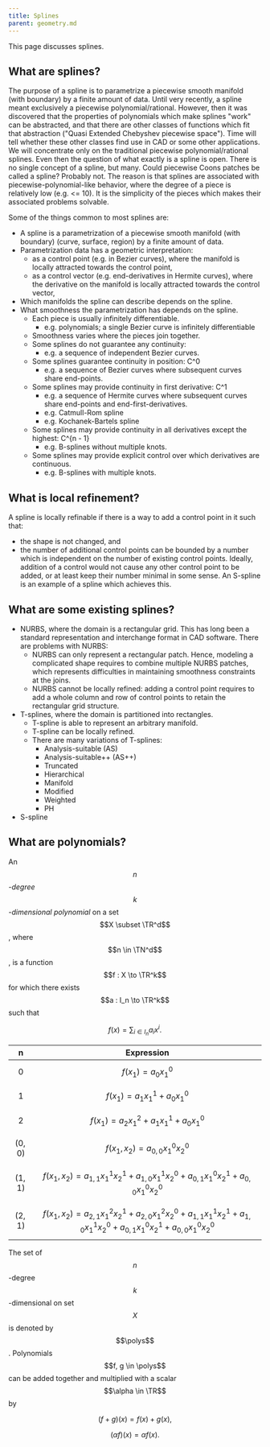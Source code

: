 ```yaml
---
title: Splines
parent: geometry.md
---
```


This page discusses splines.

<!-- ### Motivation

NAPA uses [Coons patches](coons-patches). CAD software uses splines. This makes it difficult to transfer geometry back and forth between NAPA and other CAD software. Conversion between splines and Coons patches is lossy and approximate in both directions, and a good approximation in either direction requires a large number of patches. Present-day splines are able to solve a fundamental problem that was open for a long time: joining pieces of surface together, possibly smoothly, to form a single water-tight surface.

The problem with Coons patches is that:
* they are geometrically complicated, meaning that even if the boundary curves are cubic polynomials, the surface may have a very high polynomial degree, and 
* piecewise Coons patches do not naturally allow for smoothness beyond the first derivative. However, ship-design requires, apart from isolated features, curvature-continuity and slowly changing curvature ("fairness"). -->

## What are splines?

The purpose of a spline is to parametrize a piecewise smooth manifold (with boundary) by a finite amount of data. Until very recently, a spline meant exclusively a piecewise polynomial/rational. However, then it was discovered that the properties of polynomials which make splines "work" can be abstracted, and that there are other classes of functions which fit that abstraction ("Quasi Extended Chebyshev piecewise space"). Time will tell whether these other classes find use in CAD or some other applications. We will concentrate only on the traditional piecewise polynomial/rational splines. Even then the question of what exactly is a spline is open. There is no single concept of a spline, but many. Could piecewise Coons patches be called a spline? Probably not. The reason is that splines are associated with piecewise-polynomial-like behavior, where the degree of a piece is relatively low (e.g. <= 10). It is the simplicity of the pieces which makes their associated problems solvable.

Some of the things common to most splines are:

* A spline is a parametrization of a piecewise smooth manifold (with boundary) (curve, surface, region) by a finite amount of data.
* Parametrization data has a geometric interpretation:
    * as a control point (e.g. in Bezier curves), where the manifold is locally attracted towards the control point,
    * as a control vector (e.g. end-derivatives in Hermite curves), where the derivative on the manifold is locally attracted towards the control vector,
* Which manifolds the spline can describe depends on the spline.
* What smoothness the parametrization has depends on the spline. 
    * Each piece is usually infinitely differentiable.
        * e.g. polynomials; a single Bezier curve is infinitely differentiable
    * Smoothness varies where the pieces join together.
    * Some splines do not guarantee any continuity:
        * e.g. a sequence of independent Bezier curves.
    * Some splines guarantee continuity in position: C^0
        * e.g. a sequence of Bezier curves where subsequent curves share end-points.
    * Some splines may provide continuity in first derivative: C^1
        * e.g. a sequence of Hermite curves where subsequent curves share end-points and end-first-derivatives.
        * e.g. Catmull-Rom spline
        * e.g. Kochanek-Bartels spline
    * Some splines may provide continuity in all derivatives except the highest: C^{n - 1}
        * e.g. B-splines without multiple knots.
    * Some splines may provide explicit control over which derivatives are continuous.
        * e.g. B-splines with multiple knots.

## What is local refinement?

A spline is locally refinable if there is a way to add a control point in it such that:
* the shape is not changed, and
* the number of additional control points can be bounded by a number which is independent on the number of existing control points.
Ideally, addition of a control would not cause any other control point to be added, or at least keep their number minimal in some sense. An S-spline is an example of a spline which achieves this.

## What are some existing splines?

* NURBS, where the domain is a rectangular grid. This has long been a standard representation and interchange format in CAD software. There are problems with NURBS:
    * NURBS can only represent a rectangular patch. Hence, modeling a complicated shape requires to combine multiple NURBS patches, which represents difficulties in maintaining smoothness constraints at the joins. 
    * NURBS cannot be locally refined: adding a control point requires to add a whole column and row of control points to retain the rectangular grid structure.
* T-splines, where the domain is partitioned into rectangles.
    * T-spline is able to represent an arbitrary manifold.
    * T-spline can be locally refined.
    * There are many variations of T-splines:
        * Analysis-suitable (AS)
        * Analysis-suitable++ (AS++)
        * Truncated
        * Hierarchical
        * Manifold
        * Modified
        * Weighted
        * PH
* S-spline

## What are polynomials?

An _$$n$$-degree $$k$$-dimensional polynomial_ on a set $$X \subset \TR^d$$, where $$n \in \TN^d$$, is a function $$f : X \to \TR^k$$ for which there exists $$a : I_n \to \TR^k$$ such that 

$$f(x) = \sum_{i \in I_n} a_i x^i.$$ 

n | Expression
--|--------------
$$0$$ | $$ f(x_1) = a_0 x_1^0 $$
$$1$$ | $$ f(x_1) = a_1 x_1^1 + a_0 x_1^0 $$
$$2$$ | $$ f(x_1) = a_2 x_1^2 + a_1 x_1^1 + a_0 x_1^0 $$
$$(0, 0)$$ | $$ f(x_1, x_2) = a_{0,0} x_1^0 x_2^0 $$
$$(1, 1)$$ | $$ f(x_1, x_2) = a_{1,1} x_1^1 x_2^1 + a_{1,0} x_1^1 x_2^0 + a_{0,1} x_1^0 x_2^1 + a_{0,0} x_1^0 x_2^0 $$
$$(2, 1)$$ | $$ f(x_1, x_2) = a_{2,1} x_1^2 x_2^1 + a_{2,0} x_1^2 x_2^0 + a_{1,1} x_1^1 x_2^1 + a_{1,0} x_1^1 x_2^0 + a_{0,1} x_1^0 x_2^1 + a_{0,0} x_1^0 x_2^0 $$

The set of $$n$$-degree $$k$$-dimensional on set $$X$$ is denoted by $$\polys$$. Polynomials $$f, g \in \polys$$ can be added together and multiplied with a scalar $$\alpha \in \TR$$ by

$$(f + g)(x) = f(x) + g(x), $$

$$(\alpha f)(x) = \alpha f(x). $$


